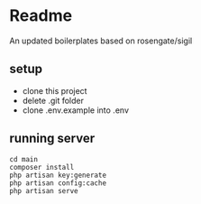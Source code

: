 # Readme

An updated boilerplates based on rosengate/sigil

## setup
- clone this project
- delete .git folder
- clone .env.example into .env

## running server

```
cd main
composer install
php artisan key:generate
php artisan config:cache
php artisan serve
```